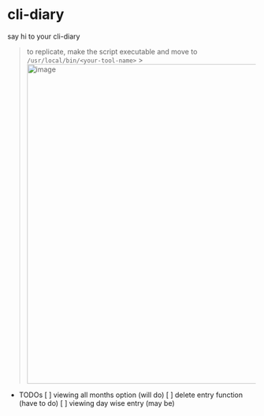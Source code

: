 # cli-diary

say hi to your cli-diary

> to replicate, make the script executable and move to `/usr/local/bin/<your-tool-name>` > <img width="649" alt="image" src="https://github.com/user-attachments/assets/d7d819f5-6a04-4137-95ff-000911708b91">

- TODOs
  [ ] viewing all months option (will do)
  [ ] delete entry function (have to do)
  [ ] viewing day wise entry (may be)
